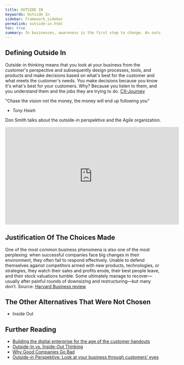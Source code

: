 ```yaml
---
title: OUTSIDE IN
keywords: Outside In
sidebar: framework_sidebar
permalink: outside-in.html
toc: true
summary: In businesses, awareness is the first step to change. An outside-in view helps businesses become aware of customer problems and sets the path towards solutions. A good outside-in perspective involves asking; ‘what are the actors and factors influencing our customers?
---
```


## Defining Outside In
Outside-in thinking means that you look at your business from the customer's perspective and subsequently design processes, tools, and products and make decisions based on what's best for the customer and what meets the customer's needs. You make decisions because you know it's what's best for your customers. Why? Because you listen to them, and you understand them and the jobs they are trying to do.
[CX-Journey](http://www.cx-journey.com/2015/08/outside-in-vs-inside-out-thinking.html)

"Chase the vision not the money, the money will end up following you"
- *Tony Hsieh*

Don Smith talks about the outside-in perspektive and the Agile organization.
<iframe width="560" height="315" src="https://www.youtube.com/embed/xn2QXfax6kA" frameborder="0" allowfullscreen></iframe>

## Justification Of The Choices Made
One of the most common business phenomena is also one of the most perplexing: when successful companies face big changes in their environment, they often fail to respond effectively. Unable to defend themselves against competitors armed with new products, technologies, or strategies, they watch their sales and profits erode, their best people leave, and their stock valuations tumble. Some ultimately manage to recover—usually after painful rounds of downsizing and restructuring—but many don’t.
Source: [Harvard Business review](https://hbr.org/1999/07/why-good-companies-go-bad)


## The Other Alternatives That Were Not Chosen
* Inside Out

## Further Reading
* [Building the digital enterprise for the age of the customer handouts](http://www.slideshare.net/AE_nv/building-the-digital-enterprise-for-the-age-of-the-customer-handouts)
* [Outside-In vs. Inside-Out Thinking](http://www.cx-journey.com/2015/08/outside-in-vs-inside-out-thinking.html)
*  [Why Good Companies Go Bad](https://§1hbr.org/1999/07/why-good-companies-go-bad)
* [Outside-in Perspektive: Look at your business through customers’ eyes](http://liveworkstudio.com/themes/outside-in-perspective/)
